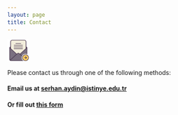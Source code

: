 ```yaml
---
layout: page
title: Contact
---
```


<img src="../figures/email.png" width="50">

Please contact us through one of the following methods:

#### Email us at [serhan.aydin@istinye.edu.tr](mailto:serhan.aydin@istinye.edu.tr)

#### Or fill out [this form](https://goo.gl/forms/nrqEv1LzeUD4uGLj1)
